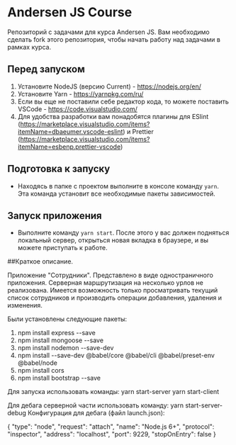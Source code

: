# Andersen JS Course

Репозиторий с задачами для курса Andersen JS. Вам необходимо сделать fork этого репозитория, чтобы начать работу над задачами в рамках курса.

## Перед запуском

1. Установите NodeJS (версию Current) - https://nodejs.org/en/
2. Установите Yarn - https://yarnpkg.com/ru/
3. Если вы еще не поставили себе редактор кода, то можете поставить VSCode - https://code.visualstudio.com/
4. Для удобства разработки вам понадобятся плагины для ESlint (https://marketplace.visualstudio.com/items?itemName=dbaeumer.vscode-eslint) и Prettier (https://marketplace.visualstudio.com/items?itemName=esbenp.prettier-vscode)

## Подготовка к запуску

- Находясь в папке с проектом выполните в консоле команду `yarn`. Эта команда установит все необходимые пакеты зависимостей.

## Запуск приложения

- Выполните команду `yarn start`. После этого у вас должен подняться локальный сервер, открыться новая вкладка в браузере, и вы можете приступать к работе.

##Краткое описание.

Приложение "Сотрудники".
Представлено в виде одностраничного приложения. Серверная маршрутизация на несколько урлов не реализована. Имеется возможность только просматривать текущий список сотрудников и производить операции добавления, удаления и изменения.

Были установлены следующие пакеты:

1. npm install express --save
2. npm install mongoose --save
3. npm install nodemon --save-dev
4. npm install --save-dev @babel/core @babel/cli @babel/preset-env @babel/node
5. npm install cors
6. npm install bootstrap --save

Для запуска использовать команды:
yarn start-server
yarn start-client

Для дебага серверной части использовать команду:
yarn start-server-debug
Конфигурация для дебага (файл launch.json):

{
"type": "node",
"request": "attach",
"name": "Node.js 6+",
"protocol": "inspector",
"address": "localhost",
"port": 9229,
"stopOnEntry": false
}
